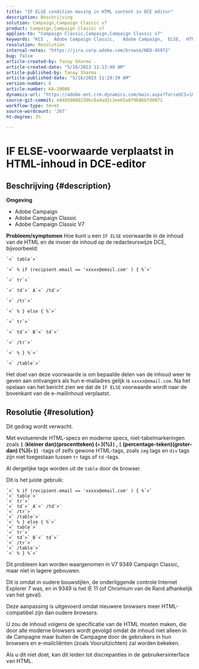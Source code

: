 ```yaml
---
title: "IF ELSE condition moving in HTML content in DCE editor"
description: Beschrijving
solution: Campaign,Campaign Classic v7
product: Campaign,Campaign Classic v7
applies-to: "Campaign Classic,Campaign,Campaign Classic v7"
keywords: "KCS ​, ​ Adobe Campaign Classic, ​ ​ Adobe Campaign, ​ ELSE, ​ HTML, IF DCE editor, probleemoplossing, V7 9349"
resolution: Resolution
internal-notes: "https://jira.corp.adobe.com/browse/NEO-45972"
bug: false
article-created-by: Tanay Sharma .
article-created-date: "5/16/2023 11:13:40 AM"
article-published-by: Tanay Sharma .
article-published-date: "5/16/2023 11:29:39 AM"
version-number: 6
article-number: KA-20006
dynamics-url: "https://adobe-ent.crm.dynamics.com/main.aspx?forceUCI=1&pagetype=entityrecord&etn=knowledgearticle&id=c7e35ab1-daf3-ed11-8848-6045bd006079"
source-git-commit: e84850086230bc8a4ad2c3ee65a8f9b86bfd0072
workflow-type: tm+mt
source-wordcount: '267'
ht-degree: 3%

---
```


# IF ELSE-voorwaarde verplaatst in HTML-inhoud in DCE-editor

## Beschrijving {#description}


<b>Omgeving</b>

- Adobe Campaign
- Adobe Campaign Classic
- Adobe Campaign Classic V7

<b>Probleem/symptomen</b>
Hoe kunt u een `IF ELSE` voorwaarde in de inhoud van de HTML en de invoer de inhoud op de redacteurswijze DCE, bijvoorbeeld:


```
`<` table`>` 

`<` % if (recipient.email == 'xxxxx@email.com' ) { %`>` 

`<` tr`>` 

`<` td`>` A`<` /td`>` 

`<` /tr`>` 

`<` % } else { %`>` 

`<` tr`>` 

`<` td`>` B`<` td`>` 

`<` /tr`>` 

`<` % } %`>` 

`<` /table`>`
```


Het doel van deze voorwaarde is om bepaalde delen van de inhoud weer te geven aan ontvangers als hun e-mailadres gelijk is `xxxxx@email.com`. Na het opslaan van het bericht zien we dat de `IF ELSE` voorwaarde wordt naar de bovenkant van de e-mailinhoud verplaatst.


## Resolutie {#resolution}


Dit gedrag wordt verwacht.

Met evoluerende HTML-specs en moderne specs, niet-tabelmarkeringen zoals <b>`[` </b>(<b>kleiner dan)(procentteken) (`<` )(%)`]` , `[` (percentage-teken)(groter-dan) (%)(`>` )`]`  </b>-tags of zelfs gewone HTML-tags, zoals `img` tags en `div` tags zijn niet toegestaan tussen `tr` tags of `td` -tags.

Al dergelijke tags worden uit de `table` door de browser.

Dit is het juiste gebruik:


```
`<` % if (recipient.email == 'xxxxx@email.com' ) { %`>` 
`<` table`>` 
`<` tr`>` 
`<` td`>` A`<` /td`>` 
`<` /tr`>` 
`<` /table`>` 
`<` % } else { %`>` 
`<` table`>` 
`<` tr`>` 
`<` td`>` B`<` td`>` 
`<` /tr`>` 
`<` /table`>` 
`<` % } %`>`
```


Dit probleem kan worden waargenomen in V7 9349 Campaign Classic, maar niet in lagere gebouwen.

Dit is omdat in oudere bouwstijlen, de onderliggende controle Internet Explorer 7 was, en in 9349 is het IE 11 (of Chromium van de Rand afhankelijk van het geval).

Deze aanpassing is uitgevoerd omdat nieuwere browsers meer HTML-compatibel zijn dan oudere browsers.

U zou de inhoud volgens de specificatie van de HTML moeten maken, die door alle moderne browsers wordt gevolgd omdat de inhoud niet alleen in de Campagne maar buiten de Campagne door de gebruikers in hun browsers en e-mailcliënten (zoals Vooruitzichten) zal worden bekeken.

Als u dit niet doet, kan dit leiden tot discrepanties in de gebruikersinterface van HTML.
